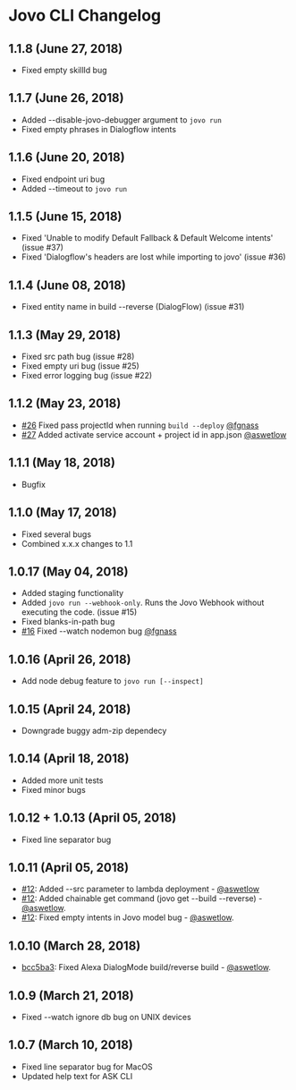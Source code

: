 # Jovo CLI Changelog

## 1.1.8 (June 27, 2018)
* Fixed empty skillId bug

## 1.1.7 (June 26, 2018)
* Added --disable-jovo-debugger argument to `jovo run`
* Fixed empty phrases in Dialogflow intents

## 1.1.6 (June 20, 2018)
* Fixed endpoint uri bug
* Added --timeout <timeout> to `jovo run`

## 1.1.5 (June 15, 2018)
* Fixed 'Unable to modify Default Fallback & Default Welcome intents' (issue #37)
* Fixed 'Dialogflow's headers are lost while importing to jovo' (issue #36)


## 1.1.4 (June 08, 2018)
* Fixed entity name in build --reverse (DialogFlow) (issue #31)

## 1.1.3 (May 29, 2018)
* Fixed src path bug (issue #28)
* Fixed empty uri bug (issue #25)
* Fixed error logging bug (issue #22)


## 1.1.2 (May 23, 2018)
* [#26](https://github.com/jovotech/jovo-cli/pull/26) Fixed pass projectId when running `build --deploy` [@fgnass](https://github.com/fgnass)
* [#27](https://github.com/jovotech/jovo-cli/pull/27) Added activate service account + project id in app.json [@aswetlow](https://github.com/aswetlow)

## 1.1.1 (May 18, 2018)
* Bugfix

## 1.1.0 (May 17, 2018)
* Fixed several bugs
* Combined x.x.x changes to 1.1

## 1.0.17 (May 04, 2018)
* Added staging functionality
* Added `jovo run --webhook-only`. Runs the Jovo Webhook without executing the code. (issue #15)
* Fixed blanks-in-path bug
* [#16](https://github.com/jovotech/jovo-cli/pull/16) Fixed --watch nodemon bug [@fgnass](https://github.com/fgnass)


## 1.0.16 (April 26, 2018)
* Add node debug feature to ``` jovo run [--inspect] ``` 

## 1.0.15 (April 24, 2018)
* Downgrade buggy adm-zip dependecy

## 1.0.14 (April 18, 2018)
* Added more unit tests
* Fixed minor bugs

## 1.0.12 + 1.0.13 (April 05, 2018)
* Fixed line separator bug

## 1.0.11 (April 05, 2018)
* [#12](https://github.com/jovotech/jovo-cli/pull/12): Added --src parameter to lambda deployment - [@aswetlow](https://github.com/aswetlow)
* [#12](https://github.com/jovotech/jovo-cli/pull/12): Added chainable get command (jovo get --build --reverse) - [@aswetlow](https://github.com/aswetlow).
* [#12](https://github.com/jovotech/jovo-cli/pull/12): Fixed empty intents in Jovo model bug - [@aswetlow](https://github.com/aswetlow).

## 1.0.10 (March 28, 2018)
* [bcc5ba3](https://github.com/jovotech/jovo-cli/commit/bcc5ba37b514e2a35d65342b645e22178153aa5f):  Fixed Alexa DialogMode build/reverse build - [@aswetlow](https://github.com/aswetlow).


## 1.0.9 (March 21, 2018)
* Fixed --watch ignore db bug on UNIX devices

## 1.0.7 (March 10, 2018)
* Fixed line separator bug for MacOS
* Updated help text for ASK CLI
